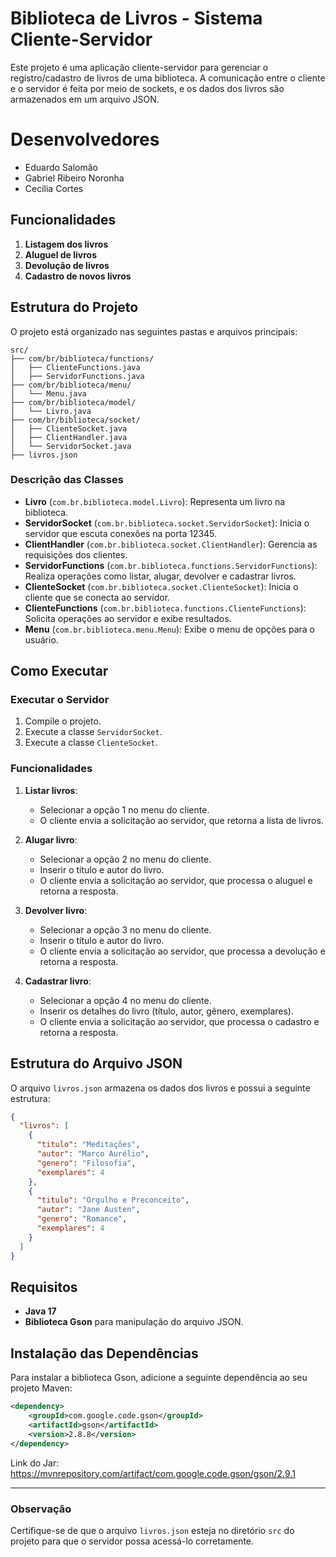 # Biblioteca de Livros - Sistema Cliente-Servidor

Este projeto é uma aplicação cliente-servidor para gerenciar o registro/cadastro de livros de uma biblioteca. A comunicação entre o cliente e o servidor é feita por meio de sockets, e os dados dos livros são armazenados em um arquivo JSON.

# Desenvolvedores
  - Eduardo Salomão 
  - Gabriel Ribeiro Noronha
  - Cecilia Cortes

## Funcionalidades

1. **Listagem dos livros**
2. **Aluguel de livros**
3. **Devolução de livros**
4. **Cadastro de novos livros**

## Estrutura do Projeto

O projeto está organizado nas seguintes pastas e arquivos principais:

```
src/
├── com/br/biblioteca/functions/
│   ├── ClienteFunctions.java
│   ├── ServidorFunctions.java
├── com/br/biblioteca/menu/
│   └── Menu.java
├── com/br/biblioteca/model/
│   └── Livro.java
├── com/br/biblioteca/socket/
│   ├── ClienteSocket.java
│   ├── ClientHandler.java
│   └── ServidorSocket.java
├── livros.json
```

### Descrição das Classes

- **Livro** (`com.br.biblioteca.model.Livro`): Representa um livro na biblioteca.
- **ServidorSocket** (`com.br.biblioteca.socket.ServidorSocket`): Inicia o servidor que escuta conexões na porta 12345.
- **ClientHandler** (`com.br.biblioteca.socket.ClientHandler`): Gerencia as requisições dos clientes.
- **ServidorFunctions** (`com.br.biblioteca.functions.ServidorFunctions`): Realiza operações como listar, alugar, devolver e cadastrar livros.
- **ClienteSocket** (`com.br.biblioteca.socket.ClienteSocket`): Inicia o cliente que se conecta ao servidor.
- **ClienteFunctions** (`com.br.biblioteca.functions.ClienteFunctions`): Solicita operações ao servidor e exibe resultados.
- **Menu** (`com.br.biblioteca.menu.Menu`): Exibe o menu de opções para o usuário.

## Como Executar

### Executar o Servidor

1. Compile o projeto.
2. Execute a classe `ServidorSocket`.
3. Execute a classe `ClienteSocket`.


### Funcionalidades

1. **Listar livros**:
   - Selecionar a opção 1 no menu do cliente.
   - O cliente envia a solicitação ao servidor, que retorna a lista de livros.

2. **Alugar livro**:
   - Selecionar a opção 2 no menu do cliente.
   - Inserir o título e autor do livro.
   - O cliente envia a solicitação ao servidor, que processa o aluguel e retorna a resposta.

3. **Devolver livro**:
   - Selecionar a opção 3 no menu do cliente.
   - Inserir o título e autor do livro.
   - O cliente envia a solicitação ao servidor, que processa a devolução e retorna a resposta.

4. **Cadastrar livro**:
   - Selecionar a opção 4 no menu do cliente.
   - Inserir os detalhes do livro (título, autor, gênero, exemplares).
   - O cliente envia a solicitação ao servidor, que processa o cadastro e retorna a resposta.

## Estrutura do Arquivo JSON

O arquivo `livros.json` armazena os dados dos livros e possui a seguinte estrutura:

```json
{
  "livros": [
    {
      "titulo": "Meditações",
      "autor": "Marco Aurélio",
      "genero": "Filosofia",
      "exemplares": 4
    },
    {
      "titulo": "Orgulho e Preconceito",
      "autor": "Jane Austen",
      "genero": "Romance",
      "exemplares": 4
    }
  ]
}
```

## Requisitos

- **Java 17**
- **Biblioteca Gson** para manipulação do arquivo JSON.

## Instalação das Dependências

Para instalar a biblioteca Gson, adicione a seguinte dependência ao seu projeto Maven:

```xml
<dependency>
    <groupId>com.google.code.gson</groupId>
    <artifactId>gson</artifactId>
    <version>2.8.8</version>
</dependency>
```

Link do Jar: https://mvnrepository.com/artifact/com.google.code.gson/gson/2.9.1

---

### Observação

Certifique-se de que o arquivo `livros.json` esteja no diretório `src` do projeto para que o servidor possa acessá-lo corretamente.


